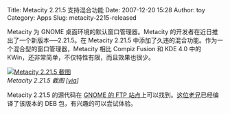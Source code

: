 Title: Metacity 2.21.5 支持混合功能
Date: 2007-12-20 15:28
Author: toy
Category: Apps
Slug: metacity-2215-released

Metacity 为 GNOME 桌面环境的默认窗口管理器。Metacity
的开发者在近日推出了一个新版本──2.21.5。在 Metacity 2.21.5
中添加了久违的混合功能。作为一个混合型的窗口管理器，Metacity 相比 Compiz
Fusion 和 KDE 4.0 中的 KWin，还非常简单，不仅特性有限，而且效果也很少。

[![Metacity 2.21.5
截图](http://i.linuxtoy.org/i/2007/12/metacity2215-thumb.png)](http://i.linuxtoy.org/i/2007/12/metacity2215.png)  
*Metacity 2.21.5 截图
[[via](http://jasondclinton.livejournal.com/61977.html)]*

Metacity 2.21.5 的源代码在 [GNOME 的 FTP
站点](http://ftp.gnome.org/pub/GNOME/sources/metacity/2.21/)上可以找到。[这位老兄](http://people.debian.org/~giskard/)已经编译了该版本的
DEB 包，有兴趣的可以尝试体验。
